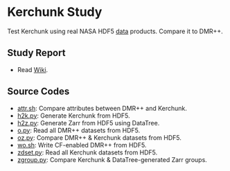 # Kerchunk Study

  Test Kerchunk using real NASA HDF5 [data](data) products.
  Compare it to DMR++.

## Study Report
* Read [Wiki](https://github.com/hyoklee/kerchunk/wiki/).

## Source Codes
* [attr.sh](attr.sh): Compare attributes between DMR++ and Kerchunk.
* [h2k.py](h2k.py): Generate Kerchunk from HDF5.
* [h2z.py](h2z.py): Generate Zarr from HDF5 using DataTree.
* [o.py](o.py): Read all DMR++ datasets from HDF5.
* [oz.py](oz.py): Compare DMR++ & Kerchunk datasets from HDF5.
* [wo.sh](wo.sh): Write CF-enabled DMR++ from HDF5.
* [zdset.py](zdset.py): Read all Kerchunk datasets from HDF5.
* [zgroup.py](zgroup.py): Compare Kerchunk & DataTree-generated Zarr groups.
